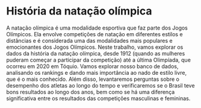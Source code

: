 # História da natação olímpica

A natação olímpica é uma modalidade esportiva que faz parte dos Jogos Olímpicos. Ela envolve competições
de natação em diferentes estilos e distâncias e é considerada uma das modalidades mais populares e emocionantes dos Jogos Olímpicos.
Neste trabalho, vamos explorar os dados da história da natação olímpica, desde 1912 (quando as mulheres
puderam começar a participar da competição) até a última Olimpíada, que ocorreu em 2020 em Tóquio.
Vamos explorar nosso banco de dados, analisando os rankings e dando mais importância ao nado de estilo
livre, que é o mais conhecido. Além disso, levantaremos perguntas sobre o desempenho dos atletas ao longo
do tempo e verificaremos se o Brasil teve bons resultados ao longo dos anos, bem como se há uma diferença
significativa entre os resultados das competições masculinas e femininas.